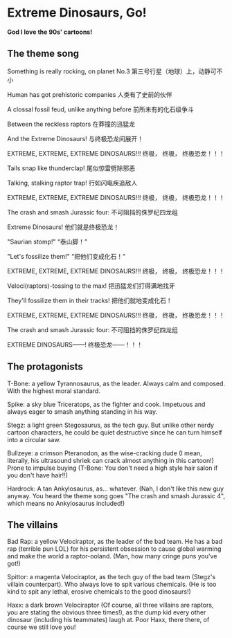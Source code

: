 # Extreme Dinosaurs, Go!

**God I love the 90s' cartoons!**

## The theme song

Something is really rocking, on planet No.3
第三号行星（地球）上，动静可不小

Human has got prehistoric companies
人类有了史前的伙伴

A clossal fossil feud, unlike anything before
前所未有的化石级争斗

Between the reckless raptors
在莽撞的迅猛龙

And the Extreme Dinosaurs!
与终极恐龙间展开！

EXTREME,
EXTREME,
EXTREME DINOSAURS!!!
终极，
终极，
终极恐龙！！！

Tails snap like thunderclap!
尾似惊雷劈除邪恶

Talking, stalking raptor trap!
行如闪电疾追敌人

EXTREME,
EXTREME,
EXTREME DINOSAURS!!!
终极，
终极，
终极恐龙！！！

The crash and smash Jurassic four:
不可阻挡的侏罗纪四龙组

Extreme Dinosaurs!
他们就是终极恐龙！

"Saurian stomp!"
“泰山脚！”

"Let's fossilize them!"
“把他们变成化石！”

EXTREME,
EXTREME,
EXTREME DINOSAURS!!!
终极，
终极，
终极恐龙！！！

Veloci(raptors)-tossing to the max!
把迅猛龙们打得满地找牙

They'll fossilize them in their tracks!
把他们就地变成化石！

EXTREME,
EXTREME,
EXTREME DINOSAURS!!!
终极，
终极，
终极恐龙！！！

The crash and smash Jurassic four:
不可阻挡的侏罗纪四龙组

EXTREME DINOSAURS——! 
终极恐龙——！！！

## The protagonists

T-Bone: a yellow Tyrannosaurus, as the leader. Always calm and composed. With the highest moral standard.

Spike: a sky blue Triceratops, as the fighter and cook. Impetuous and always eager to smash anything standing in his way.

Stegz: a light green Stegosaurus, as the tech guy. But unlike other nerdy cartoon characters, he could be quiet destructive since he can turn himself into a circular saw.

Bullzeye: a crimson Pteranodon, as the wise-cracking dude (I mean, literally, his ultrasound shriek can crack almost anything in this cartoon!) Prone to impulse buying (T-Bone: You don't need a high style hair salon if you don't have hair!!)

Hardrock: A tan Ankylosaurus, as... whatever. (Nah, I don't like this new guy anyway. You heard the theme song goes "The crash and smash Jurassic 4", which means no Ankylosaurus included!)

## The villains

Bad Rap: a yellow Velociraptor, as the leader of the bad team. He has a bad rap (terrible pun LOL) for his persistent obsession to cause global warming and make the world a raptor-ooland. (Man, how many cringe puns you've got!)

Spittor: a magenta Velociraptor, as the tech guy of the bad team (Stegz's villain counterpart). Who always love to spit various chemicals. (He is too kind to spit any lethal, erosive chemicals to the good dinosaurs!)

Haxx: a dark brown Velociraptor (Of course, all three villains are raptors, you are stating the obvious three times!), as the dump kid every other dinosaur (including his teammates) laugh at. Poor Haxx, there there, of course we still love you!

